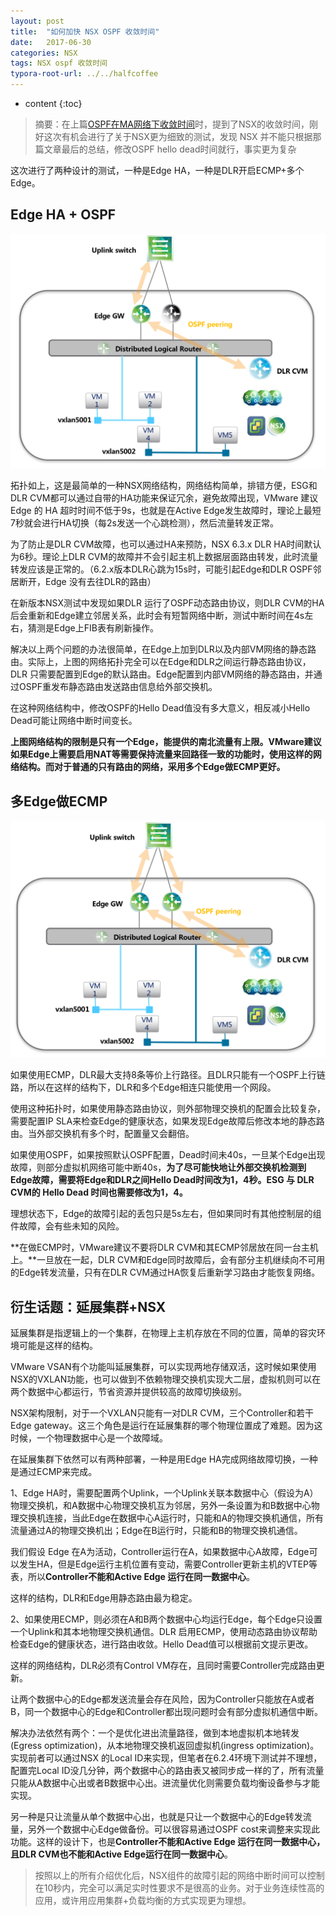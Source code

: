```yaml
---
layout: post
title:  "如何加快 NSX OSPF 收敛时间"
date:   2017-06-30
categories: NSX
tags: NSX ospf 收敛时间
typora-root-url: ../../halfcoffee
---
```


* content
{:toc}
> 摘要：在上篇[OSPF在MA网络下收敛时间](http://www.halfcoffee.com/2017/01/07/OSPF-convergence/)时，提到了NSX的收敛时间，刚好这次有机会进行了关于NSX更为细致的测试，发现 NSX 并不能只根据那篇文章最后的总结，修改OSPF hello dead时间就行，事实更为复杂

这次进行了两种设计的测试，一种是Edge HA，一种是DLR开启ECMP+多个Edge。

## Edge HA + OSPF

![nsx-conv1](/pics/nsx-conv1.png)



拓扑如上，这是最简单的一种NSX网络结构，网络结构简单，排错方便，ESG和DLR CVM都可以通过自带的HA功能来保证冗余，避免故障出现，VMware 建议 Edge 的 HA 超时时间不低于9s，也就是在Active Edge发生故障时，理论上最短7秒就会进行HA切换（每2s发送一个心跳检测），然后流量转发正常。

为了防止是DLR CVM故障，也可以通过HA来预防，NSX 6.3.x DLR HA时间默认为6秒。理论上DLR CVM的故障并不会引起主机上数据层面路由转发，此时流量转发应该是正常的。（6.2.x版本DLR心跳为15s时，可能引起Edge和DLR OSPF邻居断开，Edge 没有去往DLR的路由）

在新版本NSX测试中发现如果DLR 运行了OSPF动态路由协议，则DLR CVM的HA后会重新和Edge建立邻居关系，此时会有短暂网络中断，测试中断时间在4s左右，猜测是Edge上FIB表有刷新操作。

解决以上两个问题的办法很简单，在Edge上加到DLR以及内部VM网络的静态路由。实际上，上图的网络拓扑完全可以在Edge和DLR之间运行静态路由协议，DLR 只需要配置到Edge的默认路由。Edge配置到内部VM网络的静态路由，并通过OSPF重发布静态路由发送路由信息给外部交换机。

在这种网络结构中，修改OSPF的Hello Dead值没有多大意义，相反减小Hello Dead可能让网络中断时间变长。

**上图网络结构的限制是只有一个Edge，能提供的南北流量有上限。VMware建议如果Edge上需要启用NAT等需要保持流量来回路径一致的功能时，使用这样的网络结构。而对于普通的只有路由的网络，采用多个Edge做ECMP更好。**



## 多Edge做ECMP

![nsx-conv1](/pics/nsx-conv2.png)



如果使用ECMP，DLR最大支持8条等价上行路径。且DLR只能有一个OSPF上行链路，所以在这样的结构下，DLR和多个Edge相连只能使用一个网段。

使用这种拓扑时，如果使用静态路由协议，则外部物理交换机的配置会比较复杂，需要配置IP SLA来检查Edge的健康状态，如果发现Edge故障后修改本地的静态路由。当外部交换机有多个时，配置量又会翻倍。

如果使用OSPF，如果按照默认OSPF配置，Dead时间未40s，一旦某个Edge出现故障，则部分虚拟机网络可能中断40s，**为了尽可能快地让外部交换机检测到Edge故障，需要将Edge和DLR之间Hello Dead时间改为1，4秒。ESG 与 DLR CVM的 Hello Dead 时间也需要修改为1，4。**

理想状态下，Edge的故障引起的丢包只是5s左右，但如果同时有其他控制层的组件故障，会有些未知的风险。

**在做ECMP时，VMware建议不要将DLR CVM和其ECMP邻居放在同一台主机上。**一旦放在一起，DLR CVM和Edge同时故障后，会有部分主机继续向不可用的Edge转发流量，只有在DLR CVM通过HA恢复后重新学习路由才能恢复网络。

## 衍生话题：延展集群+NSX

延展集群是指逻辑上的一个集群，在物理上主机存放在不同的位置，简单的容灾环境可能是这样的结构。

VMware VSAN有个功能叫延展集群，可以实现两地存储双活，这时候如果使用NSX的VXLAN功能，也可以做到不依赖物理交换机实现大二层，虚拟机则可以在两个数据中心都运行，节省资源并提供较高的故障切换级别。

NSX架构限制，对于一个VXLAN只能有一对DLR CVM，三个Controller和若干Edge gateway。这三个角色是运行在延展集群的哪个物理位置成了难题。因为这时候，一个物理数据中心是一个故障域。

在延展集群下依然可以有两种部署，一种是用Edge HA完成网络故障切换，一种是通过ECMP来完成。

1、Edge HA时，需要配置两个Uplink，一个Uplink关联本数据中心（假设为A）物理交换机，和A数据中心物理交换机互为邻居，另外一条设置为和B数据中心物理交换机连接，当此Edge在数据中心A运行时，只能和A的物理交换机通信，所有流量通过A的物理交换机出；Edge在B运行时，只能和B的物理交换机通信。

我们假设 Edge 在A为活动，Controller运行在A，如果数据中心A故障，Edge可以发生HA，但是Edge运行主机位置有变动，需要Controller更新主机的VTEP等表，所以**Controller不能和Active Edge 运行在同一数据中心**。

这样的结构，DLR和Edge用静态路由最为稳定。

2、如果使用ECMP，则必须在A和B两个数据中心均运行Edge，每个Edge只设置一个Uplink和其本地物理交换机通信。DLR 启用ECMP，使用动态路由协议帮助检查Edge的健康状态，进行路由收敛。Hello Dead值可以根据前文提示更改。

这样的网络结构，DLR必须有Control VM存在，且同时需要Controller完成路由更新。

让两个数据中心的Edge都发送流量会存在风险，因为Controller只能放在A或者B，同一个数据中心的Edge和Controller都出现问题时会有部分虚拟机通信中断。

解决办法依然有两个：一个是优化进出流量路径，做到本地虚拟机本地转发(Egress optimization)，从本地物理交换机返回虚拟机(ingress optimization)。实现前者可以通过NSX 的Local ID来实现，但笔者在6.2.4环境下测试并不理想，配置完Local ID没几分钟，两个数据中心的路由表又被同步成一样的了，所有流量只能从A数据中心出或者B数据中心出。进流量优化则需要负载均衡设备参与才能实现。

另一种是只让流量从单个数据中心出，也就是只让一个数据中心的Edge转发流量，另外一个数据中心Edge做备份。可以很容易通过OSPF cost来调整来实现此功能。这样的设计下，也是**Controller不能和Active Edge 运行在同一数据中心，且DLR CVM也不能和Active Edge运行在同一数据中心**。

> 按照以上的所有介绍优化后，NSX组件的故障引起的网络中断时间可以控制在10秒内，完全可以满足实时性要求不是很高的业务。对于业务连续性高的应用，或许用应用集群+负载均衡的方式实现更为理想。















